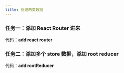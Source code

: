 ```yaml
---
title: 处理两类数据
---
```



### 任务一：添加 React Router 进来

代码：**add react router**

### 任务二：添加多个 store 数据，添加 root reducer

代码：**add rootReducer**
